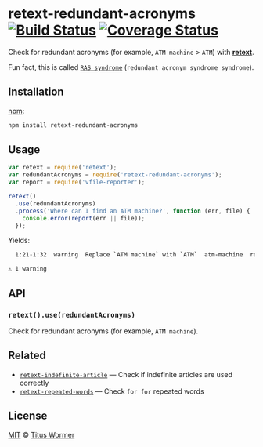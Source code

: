 # retext-redundant-acronyms [![Build Status][travis-badge]][travis] [![Coverage Status][codecov-badge]][codecov]

Check for redundant acronyms (for example, `ATM machine` > `ATM`) with
[**retext**][retext].

Fun fact, this is called [`RAS syndrome`][ras]
(`redundant acronym syndrome syndrome`).

## Installation

[npm][]:

```bash
npm install retext-redundant-acronyms
```

## Usage

```js
var retext = require('retext');
var redundantAcronyms = require('retext-redundant-acronyms');
var report = require('vfile-reporter');

retext()
  .use(redundantAcronyms)
  .process('Where can I find an ATM machine?', function (err, file) {
    console.error(report(err || file));
  });
```

Yields:

```txt
  1:21-1:32  warning  Replace `ATM machine` with `ATM`  atm-machine  retext-redundant-acronyms

⚠ 1 warning
```

## API

### `retext().use(redundantAcronyms)`

Check for redundant acronyms (for example, `ATM machine`).

## Related

*   [`retext-indefinite-article`](https://github.com/wooorm/retext-indefinite-article)
    — Check if indefinite articles are used correctly
*   [`retext-repeated-words`](https://github.com/wooorm/retext-repeated-words)
    — Check `for for` repeated words

## License

[MIT][license] © [Titus Wormer][author]

<!-- Definitions -->

[travis-badge]: https://img.shields.io/travis/wooorm/retext-redundant-acronyms.svg

[travis]: https://travis-ci.org/wooorm/retext-redundant-acronyms

[codecov-badge]: https://img.shields.io/codecov/c/github/wooorm/retext-redundant-acronyms.svg

[codecov]: https://codecov.io/github/wooorm/retext-redundant-acronyms

[npm]: https://docs.npmjs.com/cli/install

[license]: LICENSE

[author]: http://wooorm.com

[retext]: https://github.com/wooorm/retext

[ras]: https://en.wikipedia.org/wiki/RAS_syndrome
